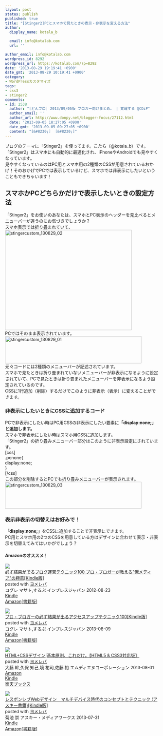 ```yaml
---
layout: post
status: publish
published: true
title: "[Stinger2]PCとスマホで見たときの表示・非表示を変える方法"
author:
  display_name: kotala_b

  email: info@kotalab.com
  url: ''

author_email: info@kotalab.com
wordpress_id: 8292
wordpress_url: https://kotalab.com/?p=8292
date: '2013-08-29 19:19:41 +0900'
date_gmt: '2013-08-29 10:19:41 +0900'
category:
- WordPressカスタマイズ
tags:
- css3
- stinger2
comments:
- id: 2538
  author: "[どんブロ] 2013/09/05版 ブロガー向けまとめ。 | 覚醒する @CDiP"
  author_email: ''
  author_url: http://www.donpy.net/blogger-focus/27112.html
  date: '2013-09-05 18:27:05 +0900'
  date_gmt: '2013-09-05 09:27:05 +0900'
  content: "[&#8230;]  [&#8230;]"
---
```

<p>ブログのテーマに「Stinger2」を使ってます。こたら（@kotala_b）です。<br />
「Stinger2」はスマホにも自動的に最適化され、iPhoneやAndroidでも見やすくなっています。<br />
見やすくなっているのはPC用とスマホ用の2種類のCSSが用意されているおかげ！そのおかげでPCでは表示しているけど、スマホでは非表示にしたいということもできちゃいます！<br />
<!--more--></p>
<h2>スマホかPCどちらかだけで表示したいときの設定方法</h2>
<p>「Stinger2」をお使いのあなたは、スマホとPC表示のヘッダーを見比べるとメニューバーが違うのにお気づきでしょうか？<br />
スマホ表示では折り畳まれていて、<br />
<img src="https://kotalab.com/wp-content/uploads/stingercustom_130829_02.jpg" alt="stingercustom_130829_02" width="416" height="329" class="alignnone size-full wp-image-8297" /><br />
PCではそのまま表示されています。<br />
<img src="https://kotalab.com/wp-content/uploads/stingercustom_130829_01-448x89.jpg" alt="stingercustom_130829_01" width="448" height="89" class="alignnone size-large wp-image-8296" /><br />
元々コードには2種類のメニューバーが記述されています。<br />
スマホで見たときは折り畳まれていないメニューバーが非表示になるように設定されていて、PCで見たときは折り畳まれたメニューバーを非表示になるよう設定されているのです。<br />
CSSに1行追加（削除）するだけでこのように非表示（表示）に変えることができます。</p>
<h3>非表示にしたいときにCSSに追加するコード</h3>
<p>PCで非表示にしたい時はPC用CSSの非表示にしたい要素に<strong>「display:none;」と追加します。</strong><br />
スマホで非表示にしたい時はスマホ用CSSに追加します。<br />
「Stinger2」の折り畳みメニューバー部分はこのように非表示設定にされています。<br />
[css]<br />
.pcnone{<br />
 display:none;<br />
}<br />
[/css]<br />
この部分を削除するとPCでも折り畳みメニューバーが表示されます。<br />
<img src="https://kotalab.com/wp-content/uploads/stingercustom_130829_03-448x88.jpg" alt="stingercustom_130829_03" width="448" height="88" class="alignnone size-large wp-image-8298" /></p>
<h3>表示非表示の切替えはお好みで！</h3>
<p><strong>「display:none;」</strong>をCSSに追加することで非表示にできます。<br />
PC用とスマホ用の2つのCSSを用意している方はデザインに合わせて表示・非表示を切替えてみてはいかがでしょう？</p>
<h4 class="aam">Amazonのオススメ！</h4>
<div class="booklink-box">
<div class="booklink-image"><a href="https://www.amazon.co.jp/exec/obidos/asin/B009NQ7MGM/same-22/" rel="nofollow" target="_blank"><img src="https://images-fe.ssl-images-amazon.com/images/I/51R5X8BZm-L._SL160_.jpg" style="border: none;" /></a></div>
<div class="booklink-info">
<div class="booklink-name"><a href="https://www.amazon.co.jp/exec/obidos/asin/B009NQ7MGM/same-22/" rel="nofollow" target="_blank">必ず結果がでるブログ運営テクニック100 プロ・ブロガーが教える"俺メディア"の極意[Kindle版]</a>
<div class="booklink-powered-date">posted with <a href="https://yomereba.com" target="_blank">ヨメレバ</a></div>
</div>
<div class="booklink-detail">コグレ マサト,するぷ インプレスジャパン 2012-08-23    </div>
<div class="booklink-link2">
<div class="shoplinkkindle"><a href="https://www.amazon.co.jp/exec/obidos/ASIN/B009NQ7MGM/same-22/" rel="nofollow" target="_blank" >Kindle</a></div>
<div class="shoplinkamazon"><a href="https://www.amazon.co.jp/exec/obidos/ASIN/4844331779/same-22/" rel="nofollow" target="_blank" title="アマゾン" >Amazon[書籍版]</a></div>
</p></div>
</div>
<div class="booklink-footer"></div>
</div>
<div class="booklink-box">
<div class="booklink-image"><a href="https://www.amazon.co.jp/exec/obidos/asin/B00E9IYWJ4/same-22/" rel="nofollow" target="_blank"><img src="https://images-fe.ssl-images-amazon.com/images/I/51OmKlbWagL._SL160_.jpg" style="border: none;" /></a></div>
<div class="booklink-info">
<div class="booklink-name"><a href="https://www.amazon.co.jp/exec/obidos/asin/B00E9IYWJ4/same-22/" rel="nofollow" target="_blank">プロ・ブロガーの必ず結果が出るアクセスアップテクニック100[Kindle版]</a>
<div class="booklink-powered-date">posted with <a href="https://yomereba.com" target="_blank">ヨメレバ</a></div>
</div>
<div class="booklink-detail">コグレ マサト,するぷ インプレスジャパン 2013-08-09    </div>
<div class="booklink-link2">
<div class="shoplinkkindle"><a href="https://www.amazon.co.jp/exec/obidos/ASIN/B00E9IYWJ4/same-22/" rel="nofollow" target="_blank" >Kindle</a></div>
<div class="shoplinkamazon"><a href="https://www.amazon.co.jp/exec/obidos/ASIN/4844334417/same-22/" rel="nofollow" target="_blank" title="アマゾン" >Amazon[書籍版]</a></div>
</p></div>
</div>
<div class="booklink-footer"></div>
</div>
<div class="booklink-box">
<div class="booklink-image"><a href="https://www.amazon.co.jp/exec/obidos/asin/4844363581/same-22/" rel="nofollow" target="_blank"><img src="https://images-fe.ssl-images-amazon.com/images/I/51oMOcOn9xL._SL160_.jpg" style="border: none;" /></a></div>
<div class="booklink-info">
<div class="booklink-name"><a href="https://www.amazon.co.jp/exec/obidos/asin/4844363581/same-22/" rel="nofollow" target="_blank">HTML+CSSデザイン|基本原則、これだけ。【HTML5 & CSS3対応版】</a>
<div class="booklink-powered-date">posted with <a href="https://yomereba.com" target="_blank">ヨメレバ</a></div>
</div>
<div class="booklink-detail">大藤 幹,久保 知己,境 祐司,佐藤 裕 エムディエヌコーポレーション 2013-08-01    </div>
<div class="booklink-link2">
<div class="shoplinkamazon"><a href="https://www.amazon.co.jp/exec/obidos/asin/4844363581/same-22/" rel="nofollow" target="_blank" title="アマゾン" >Amazon</a></div>
<div class="shoplinkkindle"><a href="https://www.amazon.co.jp/exec/obidos/ASIN/B00EUSWDOY/same-22/" rel="nofollow" target="_blank" >Kindle</a></div>
<div class="shoplinkrakuten"><a href="http://c.af.moshimo.com/af/c/click?a_id=374941&p_id=56&pc_id=56&pl_id=637&s_v=b5Rz2P0601xu&url=http%3A%2F%2Fbooks.rakuten.co.jp%2Frb%2F12397704%2F" rel="nofollow" target="_blank" title="楽天ブックス" >楽天ブックス</a></div>
</p></div>
</div>
<div class="booklink-footer"></div>
</div>
<div class="booklink-box">
<div class="booklink-image"><a href="https://www.amazon.co.jp/exec/obidos/asin/B00E3K9TRS/same-22/" rel="nofollow" target="_blank"><img src="https://images-fe.ssl-images-amazon.com/images/I/41oxN8mnDWL._SL160_.jpg" style="border: none;" /></a></div>
<div class="booklink-info">
<div class="booklink-name"><a href="https://www.amazon.co.jp/exec/obidos/asin/B00E3K9TRS/same-22/" rel="nofollow" target="_blank">レスポンシブWebデザイン　マルチデバイス時代のコンセプトとテクニック (アスキー書籍)[Kindle版]</a>
<div class="booklink-powered-date">posted with <a href="https://yomereba.com" target="_blank">ヨメレバ</a></div>
</div>
<div class="booklink-detail">菊池 崇 アスキー・メディアワークス 2013-07-31    </div>
<div class="booklink-link2">
<div class="shoplinkkindle"><a href="https://www.amazon.co.jp/exec/obidos/ASIN/B00E3K9TRS/same-22/" rel="nofollow" target="_blank" >Kindle</a></div>
<div class="shoplinkamazon"><a href="https://www.amazon.co.jp/exec/obidos/ASIN/4048863231/same-22/" rel="nofollow" target="_blank" title="アマゾン" >Amazon[書籍版]</a></div>
</p></div>
</div>
<div class="booklink-footer"></div>
</div>
